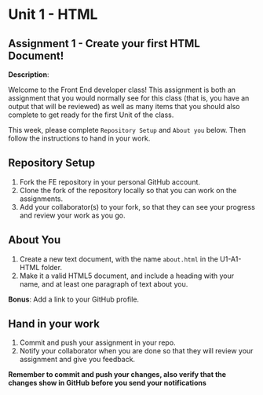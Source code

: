 # Unit 1 - HTML
## Assignment 1 - Create your first HTML Document!

**Description**: 

Welcome to the Front End developer class! This assignment
is both an assignment that you would normally see for this
class (that is, you have an output that will be reviewed) as
well as many items that you should also complete to get
ready for the first Unit of the class.

This week, please complete `Repository Setup` and `About you` below. Then
follow the instructions to hand in your work.

## Repository Setup

1. Fork the FE repository in your personal GitHub account.
1. Clone the fork of the repository locally so that you 
can work on the assignments.
1. Add your collaborator(s) to your fork, so that they can
see your progress and review your work as you go.
  
## About You

1. Create a new text document, with the name `about.html` in the U1-A1-HTML folder.
1. Make it a valid HTML5 document, and include a heading with your name, and at least one paragraph
of text about you.

**Bonus**: Add a link to your GitHub profile.

## Hand in your work

1. Commit and push your assignment in your repo.
1. Notify your collaborator when you are done so that
they will review your assignment and give you feedback.


**Remember to commit and push your changes, also verify that the
changes show in GitHub before you send your notifications**

